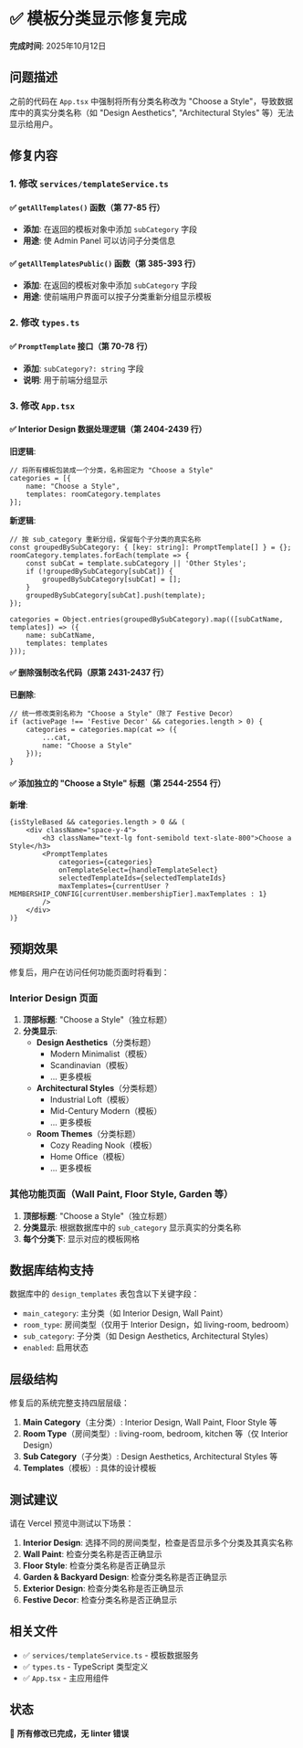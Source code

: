 # ✅ 模板分类显示修复完成

**完成时间**: 2025年10月12日

## 问题描述

之前的代码在 `App.tsx` 中强制将所有分类名称改为 "Choose a Style"，导致数据库中的真实分类名称（如 "Design Aesthetics", "Architectural Styles" 等）无法显示给用户。

## 修复内容

### 1. 修改 `services/templateService.ts`

#### ✅ `getAllTemplates()` 函数（第 77-85 行）
- **添加**: 在返回的模板对象中添加 `subCategory` 字段
- **用途**: 使 Admin Panel 可以访问子分类信息

#### ✅ `getAllTemplatesPublic()` 函数（第 385-393 行）
- **添加**: 在返回的模板对象中添加 `subCategory` 字段  
- **用途**: 使前端用户界面可以按子分类重新分组显示模板

### 2. 修改 `types.ts`

#### ✅ `PromptTemplate` 接口（第 70-78 行）
- **添加**: `subCategory?: string` 字段
- **说明**: 用于前端分组显示

### 3. 修改 `App.tsx`

#### ✅ Interior Design 数据处理逻辑（第 2404-2439 行）

**旧逻辑**:
```tsx
// 将所有模板包装成一个分类，名称固定为 "Choose a Style"
categories = [{
    name: "Choose a Style",
    templates: roomCategory.templates
}];
```

**新逻辑**:
```tsx
// 按 sub_category 重新分组，保留每个子分类的真实名称
const groupedBySubCategory: { [key: string]: PromptTemplate[] } = {};
roomCategory.templates.forEach(template => {
    const subCat = template.subCategory || 'Other Styles';
    if (!groupedBySubCategory[subCat]) {
        groupedBySubCategory[subCat] = [];
    }
    groupedBySubCategory[subCat].push(template);
});

categories = Object.entries(groupedBySubCategory).map(([subCatName, templates]) => ({
    name: subCatName,
    templates: templates
}));
```

#### ✅ 删除强制改名代码（原第 2431-2437 行）

**已删除**:
```tsx
// 统一修改类别名称为 "Choose a Style"（除了 Festive Decor）
if (activePage !== 'Festive Decor' && categories.length > 0) {
    categories = categories.map(cat => ({
        ...cat,
        name: "Choose a Style"
    }));
}
```

#### ✅ 添加独立的 "Choose a Style" 标题（第 2544-2554 行）

**新增**:
```tsx
{isStyleBased && categories.length > 0 && (
    <div className="space-y-4">
        <h3 className="text-lg font-semibold text-slate-800">Choose a Style</h3>
        <PromptTemplates 
            categories={categories} 
            onTemplateSelect={handleTemplateSelect} 
            selectedTemplateIds={selectedTemplateIds}
            maxTemplates={currentUser ? MEMBERSHIP_CONFIG[currentUser.membershipTier].maxTemplates : 1}
        />
    </div>
)}
```

## 预期效果

修复后，用户在访问任何功能页面时将看到：

### Interior Design 页面
1. **顶部标题**: "Choose a Style"（独立标题）
2. **分类显示**:
   - **Design Aesthetics**（分类标题）
     - Modern Minimalist（模板）
     - Scandinavian（模板）
     - ... 更多模板
   - **Architectural Styles**（分类标题）
     - Industrial Loft（模板）
     - Mid-Century Modern（模板）
     - ... 更多模板
   - **Room Themes**（分类标题）
     - Cozy Reading Nook（模板）
     - Home Office（模板）
     - ... 更多模板

### 其他功能页面（Wall Paint, Floor Style, Garden 等）
1. **顶部标题**: "Choose a Style"（独立标题）
2. **分类显示**: 根据数据库中的 `sub_category` 显示真实的分类名称
3. **每个分类下**: 显示对应的模板网格

## 数据库结构支持

数据库中的 `design_templates` 表包含以下关键字段：
- `main_category`: 主分类（如 Interior Design, Wall Paint）
- `room_type`: 房间类型（仅用于 Interior Design，如 living-room, bedroom）
- `sub_category`: 子分类（如 Design Aesthetics, Architectural Styles）
- `enabled`: 启用状态

## 层级结构

修复后的系统完整支持四层层级：

1. **Main Category**（主分类）: Interior Design, Wall Paint, Floor Style 等
2. **Room Type**（房间类型）: living-room, bedroom, kitchen 等（仅 Interior Design）
3. **Sub Category**（子分类）: Design Aesthetics, Architectural Styles 等
4. **Templates**（模板）: 具体的设计模板

## 测试建议

请在 Vercel 预览中测试以下场景：

1. **Interior Design**: 选择不同的房间类型，检查是否显示多个分类及其真实名称
2. **Wall Paint**: 检查分类名称是否正确显示
3. **Floor Style**: 检查分类名称是否正确显示
4. **Garden & Backyard Design**: 检查分类名称是否正确显示
5. **Exterior Design**: 检查分类名称是否正确显示
6. **Festive Decor**: 检查分类名称是否正确显示

## 相关文件

- ✅ `services/templateService.ts` - 模板数据服务
- ✅ `types.ts` - TypeScript 类型定义
- ✅ `App.tsx` - 主应用组件

## 状态

🎉 **所有修改已完成，无 linter 错误**

